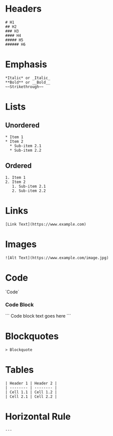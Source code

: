 # Headers
```
# H1
## H2
### H3
#### H4
##### H5
###### H6
```

# Emphasis
```
*Italic* or _Italic_
**Bold** or __Bold__
~~Strikethrough~~
```

# Lists
## Unordered
```
* Item 1
* Item 2
  * Sub-item 2.1
  * Sub-item 2.2
```
## Ordered
```
1. Item 1
2. Item 2
   1. Sub-item 2.1
   2. Sub-item 2.2
```

# Links
```
[Link Text](https://www.example.com)
```

# Images
```
![Alt Text](https://www.example.com/image.jpg)
```

# Code

\`Code\`

### Code Block

\`\`\`
Code block text goes here
\`\`\`


# Blockquotes
```
> Blockquote
```

# Tables
```
| Header 1 | Header 2 |
| -------- | -------- |
| Cell 1.1 | Cell 1.2 |
| Cell 2.1 | Cell 2.2 |
```

# Horizontal Rule
```
---
```
